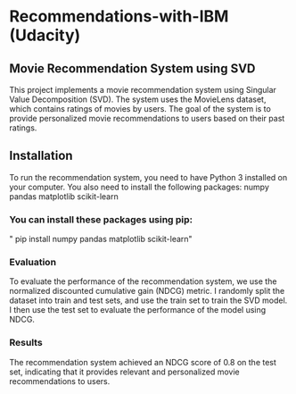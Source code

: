 # Recommendations-with-IBM (Udacity)

## Movie Recommendation System using SVD
This project implements a movie recommendation system using Singular Value Decomposition (SVD). The system uses the MovieLens dataset, which contains ratings of movies by users. The goal of the system is to provide personalized movie recommendations to users based on their past ratings.

## Installation
To run the recommendation system, you need to have Python 3 installed on your computer. You also need to install the following packages:
numpy
pandas
matplotlib
scikit-learn

### You can install these packages using pip:
" pip install numpy pandas matplotlib scikit-learn"


### Evaluation
To evaluate the performance of the recommendation system, we use the normalized discounted cumulative gain (NDCG) metric. I randomly split the dataset into train and test sets, and use the train set to train the SVD model. I then use the test set to evaluate the performance of the model using NDCG.

### Results
The recommendation system achieved an NDCG score of 0.8 on the test set, indicating that it provides relevant and personalized movie recommendations to users.
